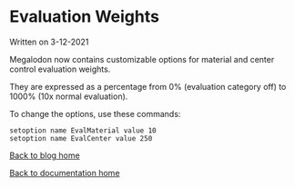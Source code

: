 # Evaluation Weights

Written on 3-12-2021

Megalodon now contains customizable options for
material and center control evaluation weights.

They are expressed as a percentage from 0% (evaluation category off)
to 1000% (10x normal evaluation).

To change the options, use these commands:

```
setoption name EvalMaterial value 10
setoption name EvalCenter value 250
```

[Back to blog home][blog]

[Back to documentation home][home]

[home]: https://huangpatrick16777216.github.io/megalodon/
[blog]: https://huangpatrick16777216.github.io/megalodon/blog
